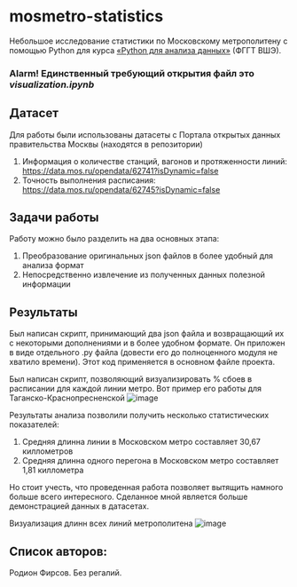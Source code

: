 # mosmetro-statistics
Небольшое исследование статистики по Московскому метрополитену с помощью Python для курса [«Python для анализа данных»](https://github.com/teimy/geohse-python-2024-aut) (ФГГТ ВШЭ).
### Alarm! Единственный требующий открытия файл это _visualization.ipynb_

## Датасет
Для работы были использованы датасеты с Портала открытых данных правительства Москвы (находятся в репозитории) 
1. Информация о количестве станций, вагонов и протяженности линий: https://data.mos.ru/opendata/62741?isDynamic=false
2. Точность выполнения расписания: https://data.mos.ru/opendata/62745?isDynamic=false

## Задачи работы
Работу можно было разделить на два основных этапа:
1. Преобразование оригинальных json файлов в более удобный для анализа формат
2. Непосредственно извлечение из полученных данных полезной информации

## Результаты
Был написан скрипт, принимающий два json файла и возвращающий их с некоторыми дополнениями и в более удобном формате. Он приложен в виде отдельного .py файла (довести его до полноценного модуля не хватило времени). Этот код применяется в основном файле проекта.

Был написан скрипт, позволяющий визуализировать % сбоев в расписании для каждой линии метро. Вот пример его работы для Таганско-Краснопресненской
![image](https://github.com/user-attachments/assets/b2734ba6-45e0-4cf7-a88c-62c215f4c0a6)

Результаты анализа позволили получить несколько статистических показателей:
1. Средняя длинна линии в Московском метро составляет 30,67 киллометров
2. Средняя длинна одного перегона в Московском метро составляет 1,81 киллометра

Но стоит учесть, что проведенная работа позволяет вытящить намного больше всего интересного. Сделанное мной является больше демонстрацией данных в датасетах. 

Визуализация длинн всех линий метрополитена 
![image](https://github.com/user-attachments/assets/4e9d9c4f-5ad0-4d79-90e7-f81bbe721a8f)



## Список авторов:
Родион Фирсов. Без регалий. 






